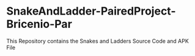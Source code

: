 # SnakeAndLadder-PairedProject-Bricenio-Par
This Repository contains the Snakes and Ladders Source Code and APK File
